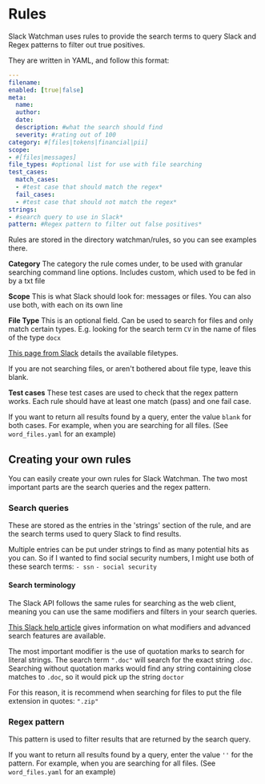 # Rules
Slack Watchman uses rules to provide the search terms to query Slack and Regex patterns to filter out true positives.

They are written in YAML, and follow this format:
```yaml
---
filename:
enabled: [true|false]
meta:
  name:
  author:
  date:
  description: #what the search should find
  severity: #rating out of 100
category: #[files|tokens|financial|pii]
scope:
- #[files|messages]
file_types: #optional list for use with file searching
test_cases:
  match_cases:
  - #test case that should match the regex*
  fail_cases:
  - #test case that should not match the regex*
strings:
- #search query to use in Slack*
pattern: #Regex pattern to filter out false positives*
```

Rules are stored in the directory watchman/rules, so you can see examples there.

**Category**
The category the rule comes under, to be used with granular searching command line options. Includes custom, which used to be fed in by a txt file

**Scope**
This is what Slack should look for: messages or files. You can also use both, with each on its own line

**File Type**
This is an optional field. Can be used to search for files and only match certain types. E.g. looking for the search term `CV` in the name of files of the type `docx`

[This page from Slack](https://api.slack.com/types/file) details the available filetypes.

If you are not searching files, or aren't bothered about file type, leave this blank.

**Test cases**
These test cases are used to check that the regex pattern works. Each rule should have at least one match (pass) and one fail case.

If you want to return all results found by a query, enter the value `blank` for both cases. For example, when you are searching for all files. (See `word_files.yaml` for an example)

## Creating your own rules
You can easily create your own rules for Slack Watchman. The two most important parts are the search queries and the regex pattern.

### Search queries
These are stored as the entries in the 'strings' section of the rule, and are the search terms used to query Slack to find results.

Multiple entries can be put under strings to find as many potential hits as you can. So if I wanted to find social security numbers, I might use both of these search terms:
`- ssn`
`- social security`


#### Search terminology
The Slack API follows the same rules for searching as the web client, meaning you can use the same modifiers and filters in your search queries.

[This Slack help article](https://slack.com/intl/en-gb/help/articles/202528808-Search-in-Slack#desktop-2) gives information on what modifiers and advanced search features are available.

The most important modifier is the use of quotation marks to search for literal strings. The search term `".doc"` will search for the exact string `.doc`. Searching without quotation marks would find any string containing close matches to `.doc`, so it would pick up the string `doctor`

For this reason, it is recommend when searching for files to put the file extension in quotes: `".zip"`

### Regex pattern
This pattern is used to filter results that are returned by the search query.

If you want to return all results found by a query, enter the value `''` for the pattern. For example, when you are searching for all files. (See `word_files.yaml` for an example)
